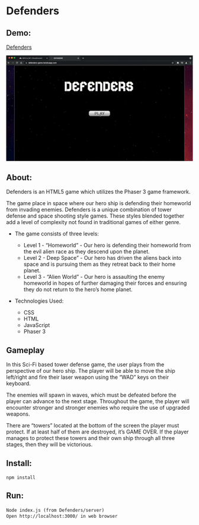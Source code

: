 # Defenders

## Demo:
[Defenders](https://defenders-game.herokuapp.com/)

![Defenders](https://github.com/patrickdicks/Defenders/blob/master/pics/Defenders.gif)

## About:
Defenders is an HTML5 game which utilizes the Phaser 3 game framework.

The game place in space where our hero ship is defending their homeworld from invading enemies. 
Defenders is a unique combination of tower defense and space shooting style games. These styles 
blended together add a level of complexity not found in traditional 
games of either genre.

* The game consists of three levels:  
    * Level 1 - “Homeworld” - Our hero is defending their homeworld from the evil alien race as 
    they descend upon the planet.  
    * Level 2 - Deep Space” - Our hero has driven the aliens back into space and is pursuing them 
    as they retreat back to their home planet.  
    * Level 3 - “Alien World” - Our hero is assaulting the enemy homeworld in hopes of further 
    damaging their forces and ensuring they do not return to the hero’s home planet.
    
* Technologies Used:
   * CSS
   * HTML
   * JavaScript
   * Phaser 3

## Gameplay
In this Sci-Fi based tower defense game, the user plays from the perspective of our hero ship. 
The player will be able to move the ship left/right and fire their laser weapon using the “WAD” 
keys on their keyboard.

The enemies will spawn in waves, which must be defeated before the player can advance to the next 
stage. Throughout the game, the player will encounter stronger and stronger enemies who require 
the use of upgraded weapons.

There are “towers” located at the bottom of the screen the player must protect. If at least half of 
them are destroyed, it’s GAME OVER. If the player manages to protect these towers and their own ship 
through all three stages, then they will be victorious.

## Install:
```
npm install
```

## Run:
```
Node index.js (from Defenders/server)
Open http://localhost:3000/ in web browser
```
